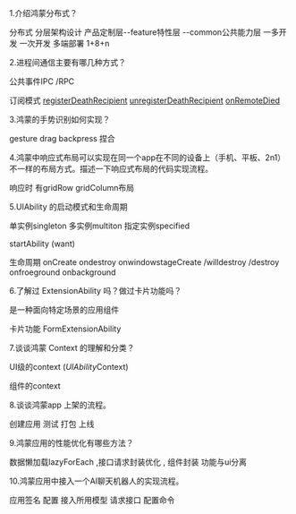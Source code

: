 1.介绍鸿蒙分布式？

分布式 分层架构设计 产品定制层--feature特性层 --common公共能力层  一多开发  一次开发 多端部署  1+8+n

2.进程间通信主要有哪几种方式？

公共事件IPC /RPC

订阅模式  [registerDeathRecipient](https://developer.huawei.com/consumer/cn/doc/harmonyos-references/js-apis-rpc#registerdeathrecipient9-1)  [unregisterDeathRecipient](https://developer.huawei.com/consumer/cn/doc/harmonyos-references/js-apis-rpc#unregisterdeathrecipient9-1)   [onRemoteDied](https://developer.huawei.com/consumer/cn/doc/harmonyos-references/js-apis-rpc#onremotedied)



3.鸿蒙的手势识别如何实现？

gesture  drag backpress 捏合 

4.鸿蒙中响应式布局可以实现在同一个app在不同的设备上（手机、平板、2n1）不一样的布局方式。描述一下响应式布局的代码实现流程。

响应时 有gridRow gridColumn布局  

5.UIAbility 的启动模式和生命周期

单实例singleton  多实例multiton  指定实例specified

startAbility (want)

生命周期 onCreate  ondestroy onwindowstageCreate /willdestroy /destroy  onfroeground onbackground

6.了解过 ExtensionAbility 吗？做过卡片功能吗？  

是一种面向特定场景的应用组件

卡片功能  FormExtensionAbility 



7.谈谈鸿蒙 Context 的理解和分类？

UI级的context   (*UIAbility*Context)

组件的context

8.谈谈鸿蒙app 上架的流程。

创建应用  测试  打包 上线 

9.鸿蒙应用的性能优化有哪些方法？

数据懒加载lazyForEach  ,接口请求封装优化 , 组件封装  功能与ui分离

10.鸿蒙应用中接入一个AI聊天机器人的实现流程。

应用签名 配置  接入所用模型  请求接口 配置命令

 
